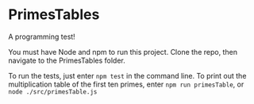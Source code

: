 # PrimesTables
A programming test!

You must have Node and npm to run this project.  Clone the repo, then navigate to the PrimesTables folder.

To run the tests, just enter `npm test` in the command line.  To print out the multiplication table of the first ten primes, enter `npm run primesTable`, or `node ./src/primesTable.js`
